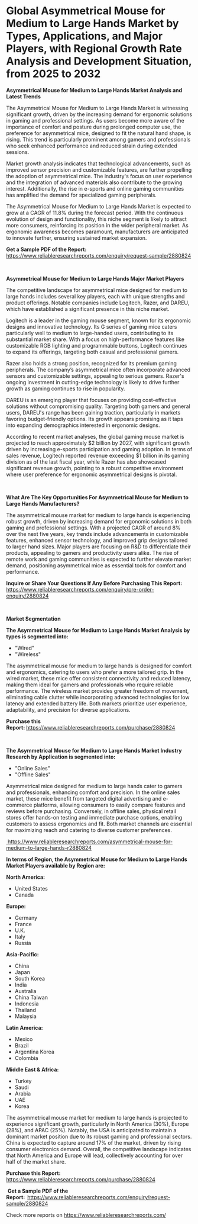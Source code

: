 <p><h1>Global Asymmetrical Mouse for Medium to Large Hands Market by Types, Applications, and Major Players, with Regional Growth Rate Analysis and Development Situation, from 2025 to 2032</h1></p><p><strong>Asymmetrical Mouse for Medium to Large Hands Market Analysis and Latest Trends</strong></p>
<p><p>The Asymmetrical Mouse for Medium to Large Hands Market is witnessing significant growth, driven by the increasing demand for ergonomic solutions in gaming and professional settings. As users become more aware of the importance of comfort and posture during prolonged computer use, the preference for asymmetrical mice, designed to fit the natural hand shape, is rising. This trend is particularly prominent among gamers and professionals who seek enhanced performance and reduced strain during extended sessions.</p><p>Market growth analysis indicates that technological advancements, such as improved sensor precision and customizable features, are further propelling the adoption of asymmetrical mice. The industry's focus on user experience and the integration of advanced materials also contribute to the growing interest. Additionally, the rise in e-sports and online gaming communities has amplified the demand for specialized gaming peripherals.</p><p>The Asymmetrical Mouse for Medium to Large Hands Market is expected to grow at a CAGR of 11.8% during the forecast period. With the continuous evolution of design and functionality, this niche segment is likely to attract more consumers, reinforcing its position in the wider peripheral market. As ergonomic awareness becomes paramount, manufacturers are anticipated to innovate further, ensuring sustained market expansion.</p></p>
<p><strong>Get a Sample PDF of the Report:&nbsp;</strong> <a href="https://www.reliableresearchreports.com/enquiry/request-sample/2880824?utm_campaign=3322&utm_medium=2&utm_source=Github&utm_content=ia&utm_term=12032025&utm_id=asymmetrical-mouse-for-medium-to-large-hands">https://www.reliableresearchreports.com/enquiry/request-sample/2880824</a></p>
<p>&nbsp;</p>
<p><strong>Asymmetrical Mouse for Medium to Large Hands Major Market Players</strong></p>
<p><p>The competitive landscape for asymmetrical mice designed for medium to large hands includes several key players, each with unique strengths and product offerings. Notable companies include Logitech, Razer, and DAREU, which have established a significant presence in this niche market.</p><p>Logitech is a leader in the gaming mouse segment, known for its ergonomic designs and innovative technology. Its G series of gaming mice caters particularly well to medium to large-handed users, contributing to its substantial market share. With a focus on high-performance features like customizable RGB lighting and programmable buttons, Logitech continues to expand its offerings, targeting both casual and professional gamers.</p><p>Razer also holds a strong position, recognized for its premium gaming peripherals. The company’s asymmetrical mice often incorporate advanced sensors and customizable settings, appealing to serious gamers. Razer's ongoing investment in cutting-edge technology is likely to drive further growth as gaming continues to rise in popularity.</p><p>DAREU is an emerging player that focuses on providing cost-effective solutions without compromising quality. Targeting both gamers and general users, DAREU's range has been gaining traction, particularly in markets favoring budget-friendly options. Its growth appears promising as it taps into expanding demographics interested in ergonomic designs.</p><p>According to recent market analyses, the global gaming mouse market is projected to reach approximately $2 billion by 2027, with significant growth driven by increasing e-sports participation and gaming adoption. In terms of sales revenue, Logitech reported revenue exceeding $1 billion in its gaming division as of the last fiscal year, while Razer has also showcased significant revenue growth, pointing to a robust competitive environment where user preference for ergonomic asymmetrical designs is pivotal.</p></p>
<p>&nbsp;</p>
<p><strong>What Are The Key Opportunities For Asymmetrical Mouse for Medium to Large Hands Manufacturers?</strong></p>
<p><p>The asymmetrical mouse market for medium to large hands is experiencing robust growth, driven by increasing demand for ergonomic solutions in both gaming and professional settings. With a projected CAGR of around 8% over the next five years, key trends include advancements in customizable features, enhanced sensor technology, and improved grip designs tailored to larger hand sizes. Major players are focusing on R&D to differentiate their products, appealing to gamers and productivity users alike. The rise of remote work and gaming communities is expected to further elevate market demand, positioning asymmetrical mice as essential tools for comfort and performance.</p></p>
<p><strong>Inquire or Share Your Questions If Any Before Purchasing This Report:</strong> <a href="https://www.reliableresearchreports.com/enquiry/pre-order-enquiry/2880824?utm_campaign=3322&utm_medium=2&utm_source=Github&utm_content=ia&utm_term=12032025&utm_id=asymmetrical-mouse-for-medium-to-large-hands">https://www.reliableresearchreports.com/enquiry/pre-order-enquiry/2880824</a></p>
<p>&nbsp;</p>
<p><strong>Market Segmentation</strong></p>
<p><strong>The Asymmetrical Mouse for Medium to Large Hands Market Analysis by types is segmented into:</strong></p>
<p><ul><li>"Wired"</li><li>"Wireless"</li></ul></p>
<p><p>The asymmetrical mouse for medium to large hands is designed for comfort and ergonomics, catering to users who prefer a more tailored grip. In the wired market, these mice offer consistent connectivity and reduced latency, making them ideal for gamers and professionals who require reliable performance. The wireless market provides greater freedom of movement, eliminating cable clutter while incorporating advanced technologies for low latency and extended battery life. Both markets prioritize user experience, adaptability, and precision for diverse applications.</p></p>
<p><strong>Purchase this Report:&nbsp;</strong><a href="https://www.reliableresearchreports.com/purchase/2880824?utm_campaign=3322&utm_medium=2&utm_source=Github&utm_content=ia&utm_term=12032025&utm_id=asymmetrical-mouse-for-medium-to-large-hands">https://www.reliableresearchreports.com/purchase/2880824</a></p>
<p>&nbsp;</p>
<p><strong>The Asymmetrical Mouse for Medium to Large Hands Market Industry Research by Application is segmented into:</strong></p>
<p><ul><li>"Online Sales"</li><li>"Offline Sales"</li></ul></p>
<p><p>Asymmetrical mice designed for medium to large hands cater to gamers and professionals, enhancing comfort and precision. In the online sales market, these mice benefit from targeted digital advertising and e-commerce platforms, allowing consumers to easily compare features and reviews before purchasing. Conversely, in offline sales, physical retail stores offer hands-on testing and immediate purchase options, enabling customers to assess ergonomics and fit. Both market channels are essential for maximizing reach and catering to diverse customer preferences.</p></p>
<p><a href="https://www.reliableresearchreports.com/asymmetrical-mouse-for-medium-to-large-hands-r2880824?utm_campaign=3322&utm_medium=2&utm_source=Github&utm_content=ia&utm_term=12032025&utm_id=asymmetrical-mouse-for-medium-to-large-hands">&nbsp;https://www.reliableresearchreports.com/asymmetrical-mouse-for-medium-to-large-hands-r2880824</a></p>
<p><strong>In terms of Region, the Asymmetrical Mouse for Medium to Large Hands Market Players available by Region are:</strong></p>
<p>
    <p> <strong> North America: </strong>
        <ul>
            <li>United States</li>
            <li>Canada</li>
        </ul>
        </p> 
    <p> <strong> Europe: </strong>
        <ul>
            <li>Germany</li>
            <li>France</li>
            <li>U.K.</li>
            <li>Italy</li>
            <li>Russia</li>
        </ul>
        </p> 
    <p> <strong> Asia-Pacific: </strong>
        <ul>
            <li>China</li>
            <li>Japan</li>
            <li>South Korea</li>
            <li>India</li>
            <li>Australia</li>
            <li>China Taiwan</li>
            <li>Indonesia</li>
            <li>Thailand</li>
            <li>Malaysia</li>
        </ul>
        </p> 
    <p> <strong> Latin America: </strong>
        <ul>
            <li>Mexico</li>
            <li>Brazil</li>
            <li>Argentina Korea</li>
            <li>Colombia</li>
        </ul>
        </p> 
    <p> <strong> Middle East & Africa: </strong>
        <ul>
            <li>Turkey</li>
            <li>Saudi</li>
            <li>Arabia</li>
            <li>UAE</li>
            <li>Korea</li>
        </ul>
    </p>
    </p>
<p><p>The asymmetrical mouse market for medium to large hands is projected to experience significant growth, particularly in North America (30%), Europe (28%), and APAC (25%). Notably, the USA is anticipated to maintain a dominant market position due to its robust gaming and professional sectors. China is expected to capture around 17% of the market, driven by rising consumer electronics demand. Overall, the competitive landscape indicates that North America and Europe will lead, collectively accounting for over half of the market share.</p></p>
<p><strong>Purchase this Report: </strong><a href="https://www.reliableresearchreports.com/purchase/2880824?utm_campaign=3322&utm_medium=2&utm_source=Github&utm_content=ia&utm_term=12032025&utm_id=asymmetrical-mouse-for-medium-to-large-hands">https://www.reliableresearchreports.com/purchase/2880824</a></p>
<p>&nbsp;<strong>Get a Sample PDF of the Report:&nbsp;&nbsp;</strong><a href="https://www.reliableresearchreports.com/enquiry/request-sample/2880824?utm_campaign=3322&utm_medium=2&utm_source=Github&utm_content=ia&utm_term=12032025&utm_id=asymmetrical-mouse-for-medium-to-large-hands">https://www.reliableresearchreports.com/enquiry/request-sample/2880824</a></p>
<p><strong></strong></p>
<p>Check more reports on <a href="https://www.reliableresearchreports.com/?utm_campaign=3322&utm_medium=2&utm_source=Github&utm_content=ia&utm_term=12032025&utm_id=asymmetrical-mouse-for-medium-to-large-hands">https://www.reliableresearchreports.com/</a></p>